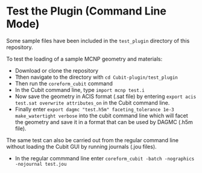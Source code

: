 Test the Plugin (Command Line Mode)
===================================

Some sample files have been included in the ```test_plugin``` directory of this
repository.

To test the loading of a sample MCNP geometry and materials:

- Download or clone the repository
- Tthen navigate to the directory with ```cd Cubit-plugin/test_plugin```
- Then run the ```coreform_cubit``` command
- In the Cubit command line, type ```import mcnp test.i```
- Now save the geometry in ACIS format (.sat file) by entering ```export acis test.sat overwrite attributes_on``` in the Cubit command line.
- Finally enter ```export dagmc "test.h5m" faceting_tolerance 1e-3 make_watertight verbose``` into the cubit command line which will facet the geometry and save it in a format that can be used by DAGMC (.h5m file).

The same test can also be carried out from the regular command line without
loading the Cubit GUI by running journals (.jou files).

- In the regular commmand line enter ```coreform_cubit -batch -nographics -nojournal test.jou```
